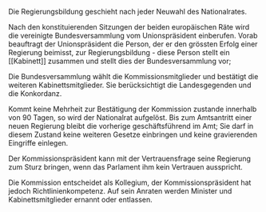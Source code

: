 Die Regierungsbildung geschieht nach jeder Neuwahl des Nationalrates.

Nach den konstituierenden Sitzungen der beiden europäischen Räte wird die vereinigte Bundesversammlung vom Unionspräsident einberufen. Vorab beauftragt der Unionspräsident die Person, der er den grössten Erfolg einer Regierung beimisst, zur Regierungsbildung - diese Person stellt ein [[Kabinett]] zusammen und stellt dies der Bundesversammlung vor;

Die Bundesversammlung wählt die Kommissionsmitglieder und bestätigt die weiteren Kabinettsmitglieder. Sie berücksichtigt die Landesgegenden und die Konkordanz. 

Kommt keine Mehrheit zur Bestätigung der Kommission zustande innerhalb von 90 Tagen, so wird der Nationalrat aufgelöst. Bis zum Amtsantritt einer neuen Regierung bleibt die vorherige geschäftsführend im Amt; Sie darf in diesem Zustand keine weiteren Gesetze einbringen und keine gravierenden Eingriffe einlegen.

Der Kommissionspräsident kann mit der Vertrauensfrage seine Regierung zum Sturz bringen, wenn das Parlament ihm kein Vertrauen ausspricht.

Die Kommission entscheidet als Kollegium, der Kommissionspräsident hat jedoch Richtlinienkompetenz. Auf sein Anraten werden Minister und Kabinettsmitglieder ernannt oder entlassen.